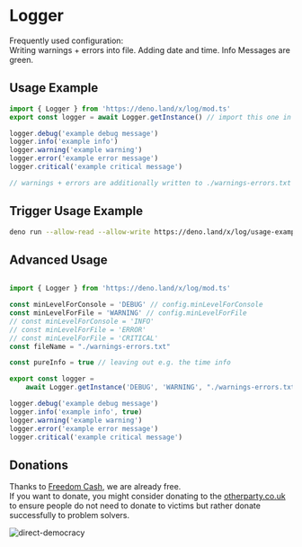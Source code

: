 # Logger

Frequently used configuration:  
Writing warnings + errors into file. Adding date and time. Info Messages are green.

## Usage Example

```ts
import { Logger } from 'https://deno.land/x/log/mod.ts'
export const logger = await Logger.getInstance() // import this one in your sub modules

logger.debug('example debug message')
logger.info('example info')
logger.warning('example warning')
logger.error('example error message')
logger.critical('example critical message')

// warnings + errors are additionally written to ./warnings-errors.txt file 
```

## Trigger Usage Example

```sh
deno run --allow-read --allow-write https://deno.land/x/log/usage-example.ts
```

## Advanced Usage

```ts

import { Logger } from 'https://deno.land/x/log/mod.ts'

const minLevelForConsole = 'DEBUG' // config.minLevelForConsole
const minLevelForFile = 'WARNING' // config.minLevelForFile
// const minLevelForConsole = 'INFO' 
// const minLevelForFile = 'ERROR'
// const minLevelForFile = 'CRITICAL'
const fileName = "./warnings-errors.txt"

const pureInfo = true // leaving out e.g. the time info

export const logger = 
    await Logger.getInstance('DEBUG', 'WARNING', "./warnings-errors.txt", pureInfo)

logger.debug('example debug message')
logger.info('example info', true)
logger.warning('example warning')
logger.error('example error message')
logger.critical('example critical message') 
```

## Donations
Thanks to [Freedom Cash](https://FreedomCash.org), we are already free.  
If you want to donate, you might consider donating to the [otherparty.co.uk](https://www.otherparty.co.uk/donate-crypto-the-other-party) to ensure people do not need to donate to victims but rather donate successfully to problem solvers.   
  
![direct-democracy](https://github.com/michael-spengler/sleep/assets/145258627/fe97b7da-62b4-4cf6-9be0-7b03b2f3095a)